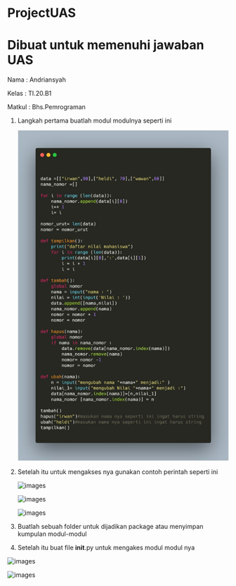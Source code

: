 # ProjectUAS

# Dibuat untuk memenuhi jawaban UAS 

Nama : Andriansyah

Kelas : TI.20.B1

Matkul : Bhs.Pemrograman



1. Langkah pertama buatlah modul modulnya seperti ini
     
     ![Images](picture/main.jpg)

2. Setelah itu untuk mengakses nya gunakan contoh perintah seperti ini 
  
    ![images](picture/daftarnilai.jpg)

    ![images](picture/viewnilai.jpg)

    ![images](picture/inputniali.jpg)


3. Buatlah sebuah folder untuk dijadikan package atau menyimpan kumpulan modul-modul

4. Setelah itu buat file __init__.py untuk mengakes modul modul nya

  ![images](picture/init.jpg)

  
![images](picture/initview.jpg)





